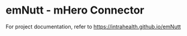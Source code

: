 # emNutt - mHero Connector

For project documentation, refer to https://intrahealth.github.io/emNutt
